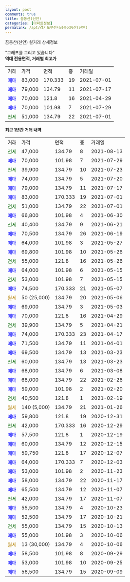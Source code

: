 ```yaml
---
layout: post
comments: true
title: 꿈동산(신안)
categories: [아파트정보]
permalink: /apt/경기도부천시상동꿈동산(신안)
---
```


꿈동산(신안) 실거래 상세정보

<script type="text/javascript">
  google.charts.load('current', {'packages':['line', 'corechart']});
  google.charts.setOnLoadCallback(drawChart);

  function drawChart() {
    var data = new google.visualization.DataTable();
    data.addColumn('date', '거래일');
    data.addColumn('number', "매매");
    data.addColumn('number', "전세");
    data.addColumn('number', "전매");

    data.addRows([[new Date(Date.parse("2021-08-13")), null, 47000, null], [new Date(Date.parse("2021-07-29")), 70000, null, null], [new Date(Date.parse("2021-07-23")), null, 39900, null], [new Date(Date.parse("2021-07-20")), 74000, null, null], [new Date(Date.parse("2021-07-17")), 79000, null, null], [new Date(Date.parse("2021-07-01")), 83000, null, null], [new Date(Date.parse("2021-07-01")), null, 51000, null], [new Date(Date.parse("2021-06-30")), 66800, null, null], [new Date(Date.parse("2021-06-21")), null, 40400, null], [new Date(Date.parse("2021-06-19")), 70500, null, null], [new Date(Date.parse("2021-05-27")), 64000, null, null], [new Date(Date.parse("2021-05-26")), 69800, null, null], [new Date(Date.parse("2021-05-26")), null, 55000, null], [new Date(Date.parse("2021-05-15")), 64000, null, null], [new Date(Date.parse("2021-05-15")), null, 53000, null], [new Date(Date.parse("2021-05-07")), 74500, null, null], [new Date(Date.parse("2021-05-06")), null, null, null], [new Date(Date.parse("2021-05-03")), 69000, null, null], [new Date(Date.parse("2021-04-29")), 70000, null, null], [new Date(Date.parse("2021-04-21")), null, 39900, null], [new Date(Date.parse("2021-04-17")), 74000, null, null], [new Date(Date.parse("2021-04-01")), 71500, null, null], [new Date(Date.parse("2021-03-23")), 69500, null, null], [new Date(Date.parse("2021-03-23")), null, 60000, null], [new Date(Date.parse("2021-03-08")), 68000, null, null], [new Date(Date.parse("2021-02-26")), 68000, null, null], [new Date(Date.parse("2021-02-20")), 59000, null, null], [new Date(Date.parse("2021-02-19")), null, 40500, null], [new Date(Date.parse("2021-01-26")), null, null, null], [new Date(Date.parse("2020-12-31")), 59800, null, null], [new Date(Date.parse("2020-12-29")), null, 42000, null], [new Date(Date.parse("2020-12-19")), 57500, null, null], [new Date(Date.parse("2020-12-15")), 60000, null, null], [new Date(Date.parse("2020-12-07")), 59750, null, null], [new Date(Date.parse("2020-12-03")), 64000, null, null], [new Date(Date.parse("2020-11-23")), 53000, null, null], [new Date(Date.parse("2020-11-17")), 58000, null, null], [new Date(Date.parse("2020-11-07")), 65500, null, null], [new Date(Date.parse("2020-11-07")), null, 42000, null], [new Date(Date.parse("2020-10-23")), 55500, null, null], [new Date(Date.parse("2020-10-21")), 52500, null, null], [new Date(Date.parse("2020-10-13")), null, 55000, null], [new Date(Date.parse("2020-10-06")), 55000, null, null], [new Date(Date.parse("2020-10-06")), null, null, null], [new Date(Date.parse("2020-09-29")), 58500, null, null], [new Date(Date.parse("2020-09-25")), 53000, null, null], [new Date(Date.parse("2020-09-09")), 56500, null, null]]);

    var options = {
      hAxis: {
        format: 'yyyy/MM/dd'
      },    
      lineWidth: 0,
      pointsVisible: true,    
      title: '최근 1년간 유형별 실거래가 분포',
      legend: { position: 'bottom' }
    };

    var formatter = new google.visualization.NumberFormat({pattern:'###,###'} );
    formatter.format(data, 1);
    formatter.format(data, 2);
    
    setTimeout(function() {
        var chart = new google.visualization.LineChart(document.getElementById('columnchart_material'));
        chart.draw(data, (options));
        document.getElementById('loading').style.display = 'none';
    }, 200);
  }
</script>


<div id="loading" style="z-index:20; display: block; margin-left: 0px">"그래프를 그리고 있습니다"</div>
<div id="columnchart_material" style="width: 95%; margin-left: 0px; display: block"></div>
<!-- contents start -->
<b>역대 전용면적, 거래별 최고가</b>
<table class="sortable">
    <tr>
      <td>거래</td>
      <td>가격</td>
      <td>면적</td>
      <td>층</td>
      <td>거래일</td>
    </tr>
        <tr>
          <td><a style="color: blue">매매</a></td>
          <td>83,000</td>
          <td>170.333</td>
          <td>19</td>
          <td>2021-07-01</td>
        </tr>            <tr>
          <td><a style="color: blue">매매</a></td>
          <td>79,000</td>
          <td>134.79</td>
          <td>11</td>
          <td>2021-07-17</td>
        </tr>            <tr>
          <td><a style="color: blue">매매</a></td>
          <td>70,000</td>
          <td>121.8</td>
          <td>16</td>
          <td>2021-04-29</td>
        </tr>            <tr>
          <td><a style="color: blue">매매</a></td>
          <td>70,000</td>
          <td>101.98</td>
          <td>7</td>
          <td>2021-07-29</td>
        </tr>        
        <tr>
              <td><a style="color: darkgreen">전세</a></td>
              <td>51,000</td>
              <td>134.79</td>
              <td>22</td>
              <td>2021-07-01</td>
            </tr>        
    
</table>

<b>최근 1년간 거래 내역</b>

<table class="sortable">
    <tr>
      <td>거래</td>
      <td>가격</td>
      <td>면적</td>
      <td>층</td>
      <td>거래일</td>
    </tr>
    <tr>
      <td><a style="color: darkgreen">전세</a></td>
      <td>47,000</td>
      <td>134.79</td>
      <td>8</td>
      <td>2021-08-13</td>
    </tr>          <tr>
      <td><a style="color: blue">매매</a></td>
      <td>70,000</td>
      <td>101.98</td>
      <td>7</td>
      <td>2021-07-29</td>
    </tr>          <tr>
      <td><a style="color: darkgreen">전세</a></td>
      <td>39,900</td>
      <td>134.79</td>
      <td>10</td>
      <td>2021-07-23</td>
    </tr>          <tr>
      <td><a style="color: blue">매매</a></td>
      <td>74,000</td>
      <td>134.79</td>
      <td>5</td>
      <td>2021-07-20</td>
    </tr>          <tr>
      <td><a style="color: blue">매매</a></td>
      <td>79,000</td>
      <td>134.79</td>
      <td>11</td>
      <td>2021-07-17</td>
    </tr>          <tr>
      <td><a style="color: blue">매매</a></td>
      <td>83,000</td>
      <td>170.333</td>
      <td>19</td>
      <td>2021-07-01</td>
    </tr>          <tr>
      <td><a style="color: darkgreen">전세</a></td>
      <td>51,000</td>
      <td>134.79</td>
      <td>22</td>
      <td>2021-07-01</td>
    </tr>          <tr>
      <td><a style="color: blue">매매</a></td>
      <td>66,800</td>
      <td>101.98</td>
      <td>4</td>
      <td>2021-06-30</td>
    </tr>          <tr>
      <td><a style="color: darkgreen">전세</a></td>
      <td>40,400</td>
      <td>134.79</td>
      <td>9</td>
      <td>2021-06-21</td>
    </tr>          <tr>
      <td><a style="color: blue">매매</a></td>
      <td>70,500</td>
      <td>134.79</td>
      <td>26</td>
      <td>2021-06-19</td>
    </tr>          <tr>
      <td><a style="color: blue">매매</a></td>
      <td>64,000</td>
      <td>101.98</td>
      <td>3</td>
      <td>2021-05-27</td>
    </tr>          <tr>
      <td><a style="color: blue">매매</a></td>
      <td>69,800</td>
      <td>101.98</td>
      <td>10</td>
      <td>2021-05-26</td>
    </tr>          <tr>
      <td><a style="color: darkgreen">전세</a></td>
      <td>55,000</td>
      <td>121.8</td>
      <td>16</td>
      <td>2021-05-26</td>
    </tr>          <tr>
      <td><a style="color: blue">매매</a></td>
      <td>64,000</td>
      <td>101.98</td>
      <td>6</td>
      <td>2021-05-15</td>
    </tr>          <tr>
      <td><a style="color: darkgreen">전세</a></td>
      <td>53,000</td>
      <td>101.98</td>
      <td>7</td>
      <td>2021-05-15</td>
    </tr>          <tr>
      <td><a style="color: blue">매매</a></td>
      <td>74,500</td>
      <td>170.333</td>
      <td>21</td>
      <td>2021-05-07</td>
    </tr>          <tr>
      <td><a style="color: darkgoldenrod">월세</a></td>
      <td>50 (25,000)</td>
      <td>134.79</td>
      <td>20</td>
      <td>2021-05-06</td>
    </tr>          <tr>
      <td><a style="color: blue">매매</a></td>
      <td>69,000</td>
      <td>134.79</td>
      <td>3</td>
      <td>2021-05-03</td>
    </tr>          <tr>
      <td><a style="color: blue">매매</a></td>
      <td>70,000</td>
      <td>121.8</td>
      <td>16</td>
      <td>2021-04-29</td>
    </tr>          <tr>
      <td><a style="color: darkgreen">전세</a></td>
      <td>39,900</td>
      <td>134.79</td>
      <td>5</td>
      <td>2021-04-21</td>
    </tr>          <tr>
      <td><a style="color: blue">매매</a></td>
      <td>74,000</td>
      <td>170.333</td>
      <td>23</td>
      <td>2021-04-17</td>
    </tr>          <tr>
      <td><a style="color: blue">매매</a></td>
      <td>71,500</td>
      <td>134.79</td>
      <td>11</td>
      <td>2021-04-01</td>
    </tr>          <tr>
      <td><a style="color: blue">매매</a></td>
      <td>69,500</td>
      <td>134.79</td>
      <td>13</td>
      <td>2021-03-23</td>
    </tr>          <tr>
      <td><a style="color: darkgreen">전세</a></td>
      <td>60,000</td>
      <td>134.79</td>
      <td>13</td>
      <td>2021-03-23</td>
    </tr>          <tr>
      <td><a style="color: blue">매매</a></td>
      <td>68,000</td>
      <td>134.79</td>
      <td>6</td>
      <td>2021-03-08</td>
    </tr>          <tr>
      <td><a style="color: blue">매매</a></td>
      <td>68,000</td>
      <td>134.79</td>
      <td>22</td>
      <td>2021-02-26</td>
    </tr>          <tr>
      <td><a style="color: blue">매매</a></td>
      <td>59,000</td>
      <td>101.98</td>
      <td>2</td>
      <td>2021-02-20</td>
    </tr>          <tr>
      <td><a style="color: darkgreen">전세</a></td>
      <td>40,500</td>
      <td>121.8</td>
      <td>1</td>
      <td>2021-02-19</td>
    </tr>          <tr>
      <td><a style="color: darkgoldenrod">월세</a></td>
      <td>140 (5,000)</td>
      <td>134.79</td>
      <td>21</td>
      <td>2021-01-26</td>
    </tr>          <tr>
      <td><a style="color: blue">매매</a></td>
      <td>59,800</td>
      <td>121.8</td>
      <td>19</td>
      <td>2020-12-31</td>
    </tr>          <tr>
      <td><a style="color: darkgreen">전세</a></td>
      <td>42,000</td>
      <td>170.333</td>
      <td>16</td>
      <td>2020-12-29</td>
    </tr>          <tr>
      <td><a style="color: blue">매매</a></td>
      <td>57,500</td>
      <td>121.8</td>
      <td>1</td>
      <td>2020-12-19</td>
    </tr>          <tr>
      <td><a style="color: blue">매매</a></td>
      <td>60,000</td>
      <td>134.79</td>
      <td>12</td>
      <td>2020-12-15</td>
    </tr>          <tr>
      <td><a style="color: blue">매매</a></td>
      <td>59,750</td>
      <td>121.8</td>
      <td>17</td>
      <td>2020-12-07</td>
    </tr>          <tr>
      <td><a style="color: blue">매매</a></td>
      <td>64,000</td>
      <td>170.333</td>
      <td>7</td>
      <td>2020-12-03</td>
    </tr>          <tr>
      <td><a style="color: blue">매매</a></td>
      <td>53,000</td>
      <td>101.98</td>
      <td>2</td>
      <td>2020-11-23</td>
    </tr>          <tr>
      <td><a style="color: blue">매매</a></td>
      <td>58,000</td>
      <td>134.79</td>
      <td>22</td>
      <td>2020-11-17</td>
    </tr>          <tr>
      <td><a style="color: blue">매매</a></td>
      <td>65,500</td>
      <td>134.79</td>
      <td>12</td>
      <td>2020-11-07</td>
    </tr>          <tr>
      <td><a style="color: darkgreen">전세</a></td>
      <td>42,000</td>
      <td>134.79</td>
      <td>17</td>
      <td>2020-11-07</td>
    </tr>          <tr>
      <td><a style="color: blue">매매</a></td>
      <td>55,500</td>
      <td>134.79</td>
      <td>4</td>
      <td>2020-10-23</td>
    </tr>          <tr>
      <td><a style="color: blue">매매</a></td>
      <td>52,500</td>
      <td>134.79</td>
      <td>17</td>
      <td>2020-10-21</td>
    </tr>          <tr>
      <td><a style="color: darkgreen">전세</a></td>
      <td>55,000</td>
      <td>134.79</td>
      <td>15</td>
      <td>2020-10-13</td>
    </tr>          <tr>
      <td><a style="color: blue">매매</a></td>
      <td>55,000</td>
      <td>101.98</td>
      <td>3</td>
      <td>2020-10-06</td>
    </tr>          <tr>
      <td><a style="color: darkgoldenrod">월세</a></td>
      <td>13 (30,000)</td>
      <td>134.79</td>
      <td>4</td>
      <td>2020-10-06</td>
    </tr>          <tr>
      <td><a style="color: blue">매매</a></td>
      <td>58,500</td>
      <td>101.98</td>
      <td>8</td>
      <td>2020-09-29</td>
    </tr>          <tr>
      <td><a style="color: blue">매매</a></td>
      <td>53,000</td>
      <td>101.98</td>
      <td>10</td>
      <td>2020-09-25</td>
    </tr>          <tr>
      <td><a style="color: blue">매매</a></td>
      <td>56,500</td>
      <td>134.79</td>
      <td>15</td>
      <td>2020-09-09</td>
    </tr>      </table>
<!-- contents end -->    

